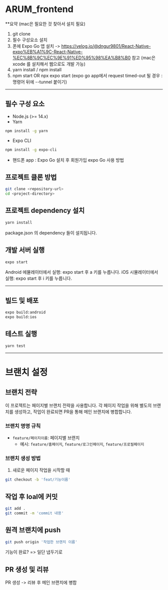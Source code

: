 # ARUM_frontend

**요약
(mac은 필요한 것 찾아서 설치 필요)
1. git clone
2. 필수 구성요소 설치
3. 폰에 Expo Go 앱 설치 -> https://velog.io/@dngur9801/React-Native-expo%EB%A1%9C-React-Native-%EC%8B%9C%EC%9E%91%ED%95%98%EA%B8%B0 참고
   (mac은 xcode 를 설치해서 웹으로도 개발 가능) 
5. yarn install / npm install
6. npm start OR npx expo start
   (expo go app에서 request timed-out 될 경우 : 명령어 뒤에 --tunnel 붙이기)
---
    
## 필수 구성 요소
- Node.js (>= 14.x)
- Yarn
```sh
npm install -g yarn
```
- Expo CLI
```sh
npm install -g expo-cli
```
- 핸드폰 app : Expo Go
설치 후 회원가입
expo Go 사용 방법 




## 프로젝트 클론 방법
```sh
git clone <repository-url>
cd <project-directory>
```


## 프로젝트 dependency 설치 
```sh
yarn install
```
package.json 의 dependency 들이 설치됩니다. 


## 개발 서버 실행 
```sh
expo start
```
Android 에뮬레이터에서 실행: expo start 후 a 키를 누릅니다.
iOS 시뮬레이터에서 실행: expo start 후 i 키를 누릅니다.


---
## 빌드 및 배포 
```sh
expo build:android
expo build:ios
```

## 테스트 실행
```sh
yarn test
```




----
# 브랜치 설정

## 브랜치 전략
이 프로젝트는 페이지별 브랜치 전략을 사용합니다. 각 페이지 작업을 위해 별도의 브랜치를 생성하고, 작업이 완료되면 PR을 통해 메인 브랜치에 병합합니다.


### 브랜치 명명 규칙
- `feature/페이지이름`: 페이지별 브랜치
  - 예시: `feature/홈페이지`, `feature/로그인페이지`, `feature/프로필페이지`

### 브랜치 생성 방법
1. 새로운 페이지 작업을 시작할 때
```sh
git checkout -b 'feat/기능이름'
```


## 작업 후 loal에 커밋 
```sh
git add .
git commit -m 'commit 내용'
```

## 원격 브랜치에 push
```sh
git push origin '작업한 브랜치 이름'
```


기능이 완료? => 일단 냅두기로


## PR 생성 및 리뷰
PR 생성 -> 리뷰 후 메인 브랜치에 병합 





